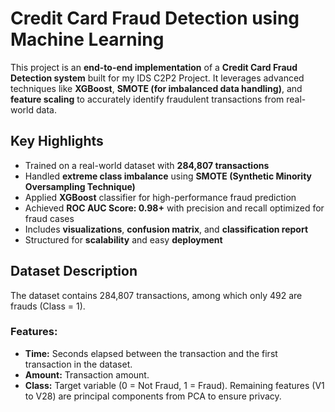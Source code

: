 
# Credit Card Fraud Detection using Machine Learning

This project is an **end-to-end implementation** of a **Credit Card Fraud Detection system** built for my IDS C2P2 Project. It leverages advanced techniques like **XGBoost**, **SMOTE (for imbalanced data handling)**, and **feature scaling** to accurately identify fraudulent transactions from real-world data.

## Key Highlights

* Trained on a real-world dataset with **284,807 transactions**
* Handled **extreme class imbalance** using **SMOTE (Synthetic Minority Oversampling Technique)**
* Applied **XGBoost** classifier for high-performance fraud prediction
* Achieved **ROC AUC Score: 0.98+** with precision and recall optimized for fraud cases
* Includes **visualizations**, **confusion matrix**, and **classification report**
* Structured for **scalability** and easy **deployment**

## Dataset Description
The dataset contains 284,807 transactions, among which only 492 are frauds (Class = 1).
### Features:
* **Time:** Seconds elapsed between the transaction and the first transaction in the dataset.
* **Amount:** Transaction amount.
* **Class:** Target variable (0 = Not Fraud, 1 = Fraud).
Remaining features (V1 to V28) are principal components from PCA to ensure privacy.

